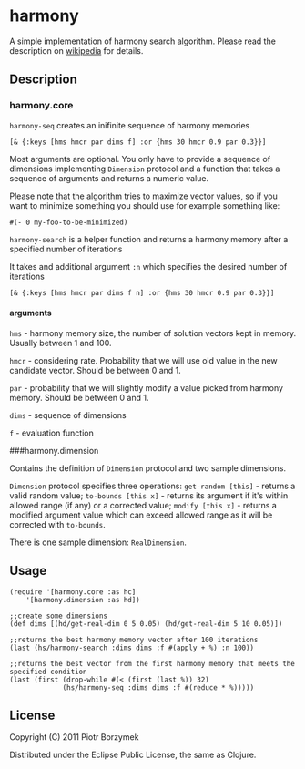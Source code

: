 # harmony

A simple implementation of harmony search algorithm. 
Please read the description on [wikipedia](http://en.wikipedia.org/wiki/Harmony_search) for details.

## Description

### harmony.core

`harmony-seq` creates an inifinite sequence of harmony memories

    [& {:keys [hms hmcr par dims f] :or {hms 30 hmcr 0.9 par 0.3}}]

Most arguments are optional. You only have to provide a sequence of dimensions
implementing `Dimension` protocol and a function that takes a sequence of arguments
and returns a numeric value. 

Please note that the algorithm tries to maximize vector values, so if you want to
minimize something you should use for example something like:

    #(- 0 my-foo-to-be-minimized)

`harmony-search` is a helper function and returns a harmony memory after a specified 
number of iterations

It takes and additional argument `:n` which specifies the desired number of iterations

    [& {:keys [hms hmcr par dims f n] :or {hms 30 hmcr 0.9 par 0.3}}]

#### arguments

`hms` - harmony memory size, the number of solution vectors kept in memory. 
Usually between 1 and 100.

`hmcr` - considering rate. Probability that we will use old value in the 
new candidate vector. Should be between 0 and 1.

`par` - probability that we will slightly modify a value picked from harmony memory.
Should be between 0 and 1.

`dims` - sequence of dimensions

`f` - evaluation function

###harmony.dimension

Contains the definition of `Dimension` protocol and two sample dimensions.

`Dimension` protocol specifies three operations: `get-random [this]` - returns a valid random value;
`to-bounds [this x]` - returns its argument if it's within allowed range (if any) or a corrected value;
`modify [this x]` - returns a modified argument value which can exceed allowed range as it will be 
corrected with `to-bounds`.

There is one sample dimension: `RealDimension`.

## Usage

    (require '[harmony.core :as hc]
	    '[harmony.dimension :as hd])

    ;;create some dimensions 
    (def dims [(hd/get-real-dim 0 5 0.05) (hd/get-real-dim 5 10 0.05)])

    ;;returns the best harmony memory vector after 100 iterations
    (last (hs/harmony-search :dims dims :f #(apply + %) :n 100))

    ;;returns the best vector from the first harmomy memory that meets the specified condition
    (last (first (drop-while #(< (first (last %)) 32)
			     (hs/harmony-seq :dims dims :f #(reduce * %)))))

## License

Copyright (C) 2011 Piotr Borzymek

Distributed under the Eclipse Public License, the same as Clojure.
